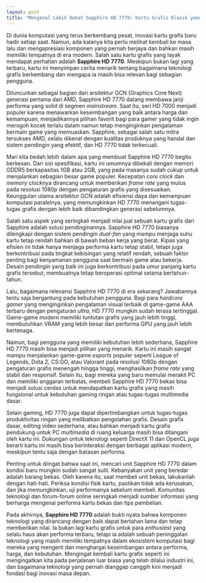 ```yaml
---
layout: post
title: "Mengenal Lebih Dekat Sapphire HD 7770: Kartu Grafis Klasik yang Masih Relevan"
---
```


Di dunia komputasi yang terus berkembang pesat, inovasi kartu grafis baru hadir setiap saat. Namun, ada kalanya kita perlu melihat kembali ke masa lalu dan mengapresiasi komponen yang pernah berjaya dan bahkan masih memiliki tempatnya di era modern. Salah satu kartu grafis yang layak mendapat perhatian adalah **Sapphire HD 7770**. Meskipun bukan lagi yang terbaru, kartu ini menyimpan cerita menarik tentang bagaimana teknologi grafis berkembang dan mengapa ia masih bisa relevan bagi sebagian pengguna.

Diluncurkan sebagai bagian dari arsitektur GCN (Graphics Core Next) generasi pertama dari AMD, Sapphire HD 7770 datang membawa janji performa yang solid di segmen *mainstream*. Saat itu, seri HD 7000 menjadi populer karena menawarkan keseimbangan yang baik antara harga dan kemampuan, menjadikannya pilihan favorit bagi para gamer yang tidak ingin merogoh kocek terlalu dalam namun tetap menginginkan pengalaman bermain game yang memuaskan. Sapphire, sebagai salah satu mitra tersukses AMD, selalu dikenal dengan kualitas produknya yang handal dan sistem pendingin yang efektif, dan HD 7770 tidak terkecuali.

Mari kita bedah lebih dalam apa yang membuat Sapphire HD 7770 begitu berkesan. Dari sisi spesifikasi, kartu ini umumnya dibekali dengan memori GDDR5 berkapasitas 1GB atau 2GB, yang pada masanya sudah cukup untuk menjalankan sebagian besar game populer. Kecepatan *core clock* dan *memory clock*nya dirancang untuk memberikan *frame rate* yang mulus pada resolusi 1080p dengan pengaturan grafis yang disesuaikan. Keunggulan utama arsitektur GCN adalah efisiensi daya dan kemampuan komputasi paralelnya, yang memungkinkan HD 7770 menangani tugas-tugas grafis dengan lebih baik dibandingkan generasi sebelumnya.

Salah satu aspek yang seringkali menjadi nilai jual sebuah kartu grafis dari Sapphire adalah solusi pendinginannya. Sapphire HD 7770 biasanya dilengkapi dengan sistem pendingin *dual-fan* yang mampu menjaga suhu kartu tetap rendah bahkan di bawah beban kerja yang berat. Kipas yang efisien ini tidak hanya menjaga performa kartu tetap stabil, tetapi juga berkontribusi pada tingkat kebisingan yang relatif rendah, sebuah faktor penting bagi kenyamanan pengguna saat bermain game atau bekerja. Desain pendingin yang baik ini juga berkontribusi pada umur panjang kartu grafis tersebut, membuatnya tetap beroperasi optimal selama bertahun-tahun.

Lalu, bagaimana relevansi Sapphire HD 7770 di era sekarang? Jawabannya tentu saja bergantung pada kebutuhan pengguna. Bagi para *hardcore gamer* yang menginginkan pengalaman visual terbaik di game-game AAA terbaru dengan pengaturan *ultra*, HD 7770 mungkin sudah terasa tertinggal. Game-game modern memiliki tuntutan grafis yang jauh lebih tinggi, membutuhkan VRAM yang lebih besar dan performa GPU yang jauh lebih bertenaga.

Namun, bagi pengguna yang memiliki kebutuhan lebih sederhana, Sapphire HD 7770 masih bisa menjadi pilihan yang menarik. Kartu ini masih sangat mampu menjalankan game-game *esports* populer seperti League of Legends, Dota 2, CS:GO, atau Valorant pada resolusi 1080p dengan pengaturan grafis menengah hingga tinggi, menghasilkan *frame rate* yang stabil dan responsif. Selain itu, bagi mereka yang baru memulai merakit PC dan memiliki anggaran terbatas, membeli Sapphire HD 7770 bekas bisa menjadi solusi cerdas untuk mendapatkan kartu grafis yang masih fungsional untuk kebutuhan gaming ringan atau tugas-tugas multimedia dasar.

Selain gaming, HD 7770 juga dapat dipertimbangkan untuk tugas-tugas produktivitas ringan yang melibatkan pengolahan grafis. Desain grafis dasar, editing video sederhana, atau bahkan menjadi kartu grafis pendukung untuk PC *multimedia* di ruang keluarga masih bisa ditangani oleh kartu ini. Dukungan untuk teknologi seperti DirectX 11 dan OpenCL juga berarti kartu ini masih bisa berinteraksi dengan berbagai aplikasi modern, meskipun tentu saja dengan batasan performa.

Penting untuk diingat bahwa saat ini, mencari unit Sapphire HD 7770 dalam kondisi baru mungkin sudah sangat sulit. Kebanyakan unit yang beredar adalah barang bekas. Oleh karena itu, saat membeli unit bekas, lakukanlah dengan hati-hati. Periksa kondisi fisik kartu, pastikan tidak ada kerusakan, dan jika memungkinkan, uji performanya sebelum membeli. Komunitas teknologi dan forum-forum online seringkali menjadi sumber informasi yang berharga mengenai performa kartu bekas dan tips pembelian.

Pada akhirnya, **Sapphire HD 7770** adalah bukti nyata bahwa komponen teknologi yang dirancang dengan baik dapat bertahan lama dan tetap memberikan nilai. Ia bukan lagi kartu grafis untuk para *enthusiast* yang selalu haus akan performa terbaru, tetapi ia adalah sebuah peninggalan teknologi yang masih memiliki tempatnya dalam ekosistem komputasi bagi mereka yang mengerti dan menghargai keseimbangan antara performa, harga, dan kebutuhan. Mengingat kembali kartu grafis seperti ini mengingatkan kita pada perjalanan luar biasa yang telah dilalui industri ini, dan bagaimana teknologi yang pernah dianggap canggih kini menjadi fondasi bagi inovasi masa depan.
